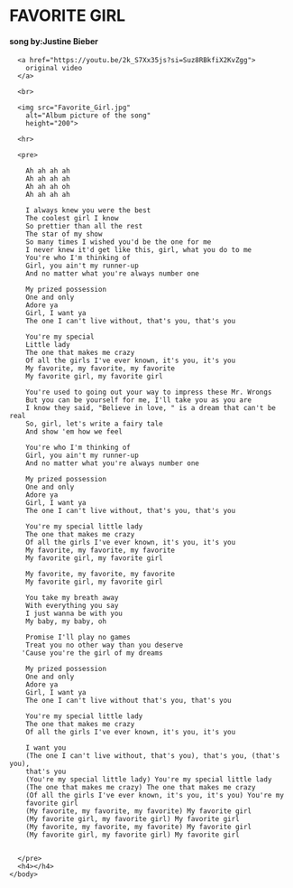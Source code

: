 <!DOCTYPE html>
<html>
   <head>
     <title>Favorite Girl Song lyrics</title>
   </head>
    <body>
      <h1>FAVORITE GIRL</h1>
      <h4>song by:Justine Bieber</h4>
      
      <a href="https://youtu.be/2k_S7Xx35js?si=Suz8RBkfiX2KvZgg">
        original video
      </a> 
      
      <br>
      
      <img src="Favorite_Girl.jpg"
        alt="Album picture of the song"
        height="200">
      
      <hr>
       
      <pre>
        
        Ah ah ah ah
        Ah ah ah ah
        Ah ah ah oh
        Ah ah ah ah
        
        I always knew you were the best
        The coolest girl I know
        So prettier than all the rest
        The star of my show
        So many times I wished you'd be the one for me
        I never knew it'd get like this, girl, what you do to me
        You're who I'm thinking of
        Girl, you ain't my runner-up
        And no matter what you're always number one
        
        My prized possession
        One and only
        Adore ya
        Girl, I want ya
        The one I can't live without, that's you, that's you
        
        You're my special
        Little lady
        The one that makes me crazy
        Of all the girls I've ever known, it's you, it's you
        My favorite, my favorite, my favorite
        My favorite girl, my favorite girl
        
        You're used to going out your way to impress these Mr. Wrongs
        But you can be yourself for me, I'll take you as you are
        I know they said, "Believe in love, " is a dream that can't be real
        So, girl, let's write a fairy tale
        And show 'em how we feel
        
        You're who I'm thinking of
        Girl, you ain't my runner-up
        And no matter what you're always number one
        
        My prized possession
        One and only
        Adore ya
        Girl, I want ya
        The one I can't live without, that's you, that's you
        
        You're my special little lady
        The one that makes me crazy
        Of all the girls I've ever known, it's you, it's you
        My favorite, my favorite, my favorite
        My favorite girl, my favorite girl
        
        My favorite, my favorite, my favorite
        My favorite girl, my favorite girl
        
        You take my breath away
        With everything you say
        I just wanna be with you
        My baby, my baby, oh
        
        Promise I'll play no games
        Treat you no other way than you deserve
       'Cause you're the girl of my dreams
        
        My prized possession
        One and only
        Adore ya
        Girl, I want ya
        The one I can't live without that's you, that's you
        
        You're my special little lady
        The one that makes me crazy
        Of all the girls I've ever known, it's you, it's you
        
        I want you
        (The one I can't live without, that's you), that's you, (that's you),    
        that's you
        (You're my special little lady) You're my special little lady
        (The one that makes me crazy) The one that makes me crazy
        (Of all the girls I've ever known, it's you, it's you) You're my   
        favorite girl
        (My favorite, my favorite, my favorite) My favorite girl
        (My favorite girl, my favorite girl) My favorite girl
        (My favorite, my favorite, my favorite) My favorite girl
        (My favorite girl, my favorite girl) My favorite girl
        
       
      </pre>
      <h4></h4>
    </body>
</html>
